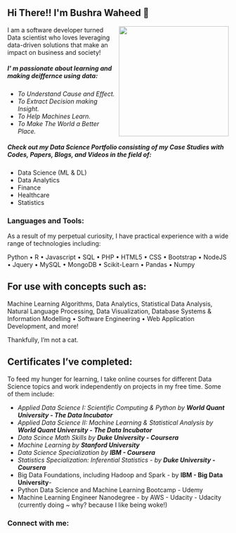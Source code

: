 ## Hi There!! I'm Bushra Waheed 👋

<img align="right" width="250" height="250" src="https://user-images.githubusercontent.com/20420538/126275044-19ac83cb-d7c6-4ae0-b98b-7618f8f7e89c.jpg">  I am a software developer turned Data scientist who loves leveraging data-driven solutions that make an impact on business and society!

##### I' m passionate about learning and making deiffernce using data: 

* _To Understand Cause and Effect._
* _To Extract Decision making Insight._
* _To Help Machines Learn._
* _To Make The World a Better Place._

##### Check out my Data Science Portfolio consisting of my Case Studies with Codes, Papers, Blogs, and Videos in the field of:

* Data Science (ML & DL)
* Data Analytics
* Finance
* Healthcare
* Statistics

### Languages and Tools:

As a result of my perpetual curiosity, I have practical experience with a wide range of technologies including:

Python • R  • Javascript • SQL • PHP • HTML5 • CSS • Bootstrap • NodeJS • Jquery • MySQL • MongoDB • Scikit-Learn  • Pandas • Numpy

## For use with concepts such as:

Machine Learning Algorithms, Data Analytics, Statistical Data Analysis, Natural Language Processing, Data Visualization, Database Systems & Information Modelling • Software Engineering • Web Application Development, and more!

Thankfully, I’m not a cat.

## Certificates I’ve completed:

To feed my hunger for learning, I take online courses for different Data Science topics and work independently on projects in my free time. 
Some of them include:

* _Applied Data Science I: Scientific Computing & Python by **World Quant University - The Data Incubator**_ 
* _Applied Data Science II: Machine Learning & Statistical Analysis by **World Quant University - The Data Incubator**_ 
* _Data Scince Math Skills by **Duke University - Coursera**_
* _Machine Learning by **Stanford University**_
* _Data Science Specialization by **IBM - Coursera**_
* _Statistics Specialization: Inferential Statistics - by **Duke University - Coursera**_
* Big Data Foundations, including Hadoop and Spark - by **IBM - Big Data University**-
* Python Data Science and Machine Learning Bootcamp - Udemy
* Machine Learning Engineer Nanodegree - by AWS - Udacity - Udacity (currently doing ~ why? because I like being woke!)

### Connect with me:


<!--
**expertbushra/expertbushra** is a ✨ _special_ ✨ repository because its `README.md` (this file) appears on your GitHub profile.


Here are some ideas to get you started:

- 🔭 I’m currently working on ...
- 🌱 I’m currently learning ...
- 👯 I’m looking to collaborate on ...
- 🤔 I’m looking for help with ...
- 💬 Ask me about ...
- 📫 How to reach me: ...
- 😄 Pronouns: ...
- ⚡ Fun fact: ...
-->
